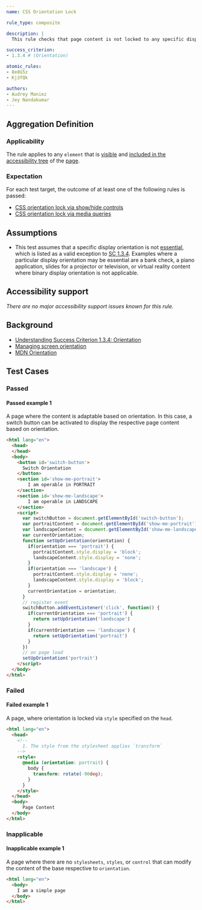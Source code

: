 ```yaml
---
name: CSS Orientation Lock

rule_type: composite

description: |
  This rule checks that page content is not locked to any specific display orientation, and the content is operable in all display orientations.

success_criterion:
- 1.3.4 # (Orientation)

atomic_rules:
- 8e8G5z
- Kj3fQk

authors:
- Audrey Maniez
- Jey Nandakumar
---
```


## Aggregation Definition

### Applicability

The rule applies to any `element` that is [visible](#visible) and [included in the accessibility tree](#included-in-the-accessibility-tree) of the [page](https://www.w3.org/TR/WCAG21/#dfn-web-page-s).

### Expectation

For each test target, the outcome of at least one of the following rules is passed:
- [CSS orientation lock via show/hide controls](https://auto-wcag.github.io/auto-wcag/rules/8e8G5z.html) 
- [CSS orientation lock via media queries](https://auto-wcag.github.io/auto-wcag/rules/Kj3fQk.html)


## Assumptions

* This test assumes that a specific display orientation is not [essential](https://www.w3.org/TR/WCAG21/#dfn-essential), which is listed as a valid exception to [SC 1.3.4]((https://www.w3.org/WAI/WCAG21/Understanding/orientation.html)). Examples where a particular display orientation may be essential are a bank check, a piano application, slides for a projector or television, or virtual reality content where binary display orientation is not applicable.

## Accessibility support

*There are no major accessibility support issues known for this rule.*

## Background

- [Understanding Success Criterion 1.3.4: Orientation](https://www.w3.org/WAI/WCAG21/Understanding/orientation.html)
- [Managing screen orientation](https://developer.mozilla.org/en-US/docs/Web/API/CSS_Object_Model/Managing_screen_orientation)
- [MDN Orientation](https://developer.mozilla.org/en-US/docs/Web/CSS/@media/orientation)

## Test Cases

### Passed

#### Passed example 1

A page where the content is adaptable based on orientation. In this case, a switch button can be activated to display the respective page content based on orientation.

```html
<html lang="en">
  <head>
  </head>
  <body>
    <button id='switch-button'>
      Switch Orientation
    </button>
    <section id='show-me-portrait'>
        I am operable in PORTRAIT
    </section>
    <section id='show-me-landscape'>
        I am operable in LANDSCAPE
    </section>
    <script>
      var switchButton = document.getElementById('switch-button');
      var portraitContent = document.getElementById('show-me-portrait');
      var landscapeContent = document.getElementById('show-me-landscape');
      var currentOrientation;
      function setUpOrientation(orientation) {
        if(orientation === 'portrait') {
          portraitContent.style.display = 'block';
          landscapeContent.style.display = 'none';
        }
        if(orientation === 'landscape') {
          portraitContent.style.display = 'none';
          landscapeContent.style.display = 'block';
        }
        currentOrientation = orientation;
      }
      // register event
      switchButton.addEventListener('click', function() {
        if(currentOrientation === 'portrait') {
          return setUpOrientation('landscape')
        }
        if(currentOrientation === 'landscape') {
          return setUpOrientation('portrait')
        }
      })
      // on page load
      setUpOrientation('portrait')
    </script>
  </body>
</html>
```

### Failed

#### Failed example 1

A page, where orientation is locked via `style` specified on the `head`.

```html
<html lang="en">
  <head>
    <!--
      1. The style from the stylesheet applies `transform`
    -->
    <style>
      @media (orientation: portrait) {
        body {
          transform: rotate(-90deg);
        }
      }
    </style>
  </head>
  <body>
      Page Content
  </body>
</html>
```

### Inapplicable

#### Inapplicable example 1

A page where there are no `stylesheets`, `styles`, or `control` that can modify the content of the base respective to `orientation`.

```html
<html lang="en">
  <body>
    I am a simple page
  </body>
</html>
```